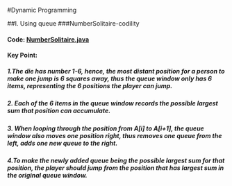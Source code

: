 #Dynamic Programming

##I. Using queue
###NumberSolitaire-codility
#### Code: [NumberSolitaire.java](/data-structure/NumberSolitaire.java) 
#### Key Point:
##### 1.The die has number 1-6, hence, the most distant position for a person to make one jump is 6 squares away, thus the queue window only has 6 items, representing the 6 positions the player can jump.
##### 2. Each of the 6 items in the queue window records the possible largest sum that position can accumulate. 
##### 3. When looping through the position from A[i] to A[i+1], the queue window also moves one position right, thus removes one queue from the left, adds one new queue to the right. 
##### 4.To make the newly added queue being the possible largest sum for that position, the player should jump from the position that has largest sum in the original queue window. 
